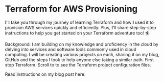 # Terraform for AWS Provisioning
I'll take you through my journey of learning Terraform and how I used it to provision AWS services quickly and efficiently. Plus, I'll share step-by-step instructions to help you get started on your Terraform adventure too! 🏄

Background:
I am building on my knowledge and proficiency in the cloud by delving into services and software tools commonly used in cloud computing. I will be creating various projects on each, sharing it on my blog, GitHub and the steps I took to help anyone else taking a similar path. First stop Terraform. Scroll to to see the Terraform project configuration files.

Read instructions on my blog post here:

